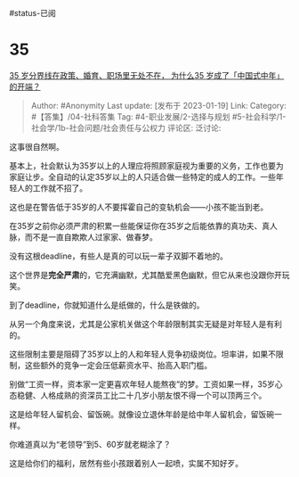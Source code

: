 #status-已阅 

# 35
[35 岁分界线在政策、婚育、职场里无处不在， 为什么35 岁成了「中国式中年」的开端？](https://www.zhihu.com/question/578481031/answer/2851782609)

> Author: #Anonymity
> Last update: [发布于 2023-01-19]
> Link:
> Category: #【答集】/04-社科答集
> Tag:  #4-职业发展/2-选择与规划 #5-社会科学/1-社会学/1b-社会问题/社会责任与公权力 
> 评论区:
> 泛讨论:

这事很自然啊。

基本上，社会默认为35岁以上的人理应将照顾家庭视为重要的义务，工作也要为家庭让步。全自动的认定35岁以上的人只适合做一些特定的成人的工作。一些年轻人的工作就不招了。

这也是在警告低于35岁的人不要挥霍自己的变轨机会——小孩不能当到老。

在35岁之前你必须严肃的积累一些能保证你在35岁之后能依靠的真功夫、真人脉，而不是一直自欺欺人过家家、做春梦。

没有这根deadline，有些人是真的可以玩一辈子双脚不着地的。

这个世界是**完全严肃**的，它充满幽默，尤其酷爱黑色幽默，但它从来也没跟你开玩笑。

到了deadline，你就知道什么是纸做的，什么是铁做的。

从另一个角度来说，尤其是公家机关做这个年龄限制其实无疑是对年轻人是有利的。

这些限制主要是阻碍了35岁以上的人和年轻人竞争初级岗位。坦率讲，如果不限制，这些额外的竞争一定会压低薪资水平、抬高入职门槛。

别做“工资一样，资本家一定更喜欢年轻人能熬夜”的梦。工资如果一样，35岁心态稳健、人格成熟的资深员工比二十几岁小朋友恨不得一个可以顶两三个。

这是给年轻人留机会、留饭碗。就像设立退休年龄是给中年人留机会，留饭碗一样。

你难道真以为“老领导”到5、60岁就老糊涂了？

这是给你们的福利，居然有些小孩跟着别人一起喷，实属不知好歹。
